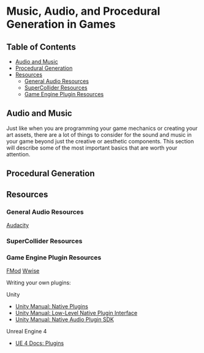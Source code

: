 # Music, Audio, and Procedural Generation in Games

## Table of Contents
* [Audio and Music](#audio-and-music)
* [Procedural Generation](#proc-gen)
* [Resources](#resources)
  * [General Audio Resources](#audio-resources)
  * [SuperCollider Resources](#sc-resources)
  * [Game Engine Plugin Resources](#game-engine-plugin-resources)

## <a name="audio-and-music"></a>Audio and Music

Just like when you are programming your game mechanics or creating your
art assets, there are a lot of things to consider for the sound and music
in your game beyond just the creative or aesthetic components. This section
will describe some of the most important basics that are worth your attention.



## <a name="proc-gen"></a>Procedural Generation

## <a name="resources"></a>Resources

### <a name="audio-resources"></a>General Audio Resources

[Audacity](http://www.audacityteam.org/)

### <a name="sc-resources"></a>SuperCollider Resources

### <a name="game-engine-plugin-resources"></a>Game Engine Plugin Resources

[FMod](http://fmod.com/)
[Wwise](https://www.audiokinetic.com/products/wwise/)

Writing your own plugins:

Unity
* [Unity Manual: Native Plugins](https://docs.unity3d.com/Manual/NativePlugins.html)
* [Unity Manual: Low-Level Native Plugin Interface](https://docs.unity3d.com/Manual/NativePluginInterface.html)
* [Unity Manual: Native Audio Plugin SDK](https://docs.unity3d.com/Manual/AudioMixerNativeAudioPlugin.html)

Unreal Engine 4
* [UE 4 Docs: Plugins](https://docs.unrealengine.com/latest/INT/Programming/Plugins/)
